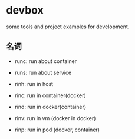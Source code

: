 # devbox

some tools and project examples for development.

## 名词
- runc: run about container
- runs: run about service

- rinh: run in host
- rinc: run in container(docker)
- rind: run in docker(container)
- rinv: run in vm  (docker in docker)

- rinp: run in pod (docker, container)

